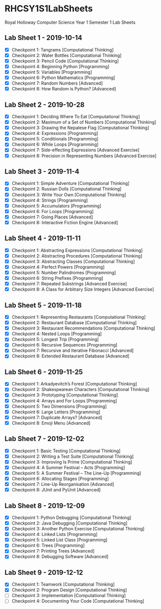 # RHCSY1S1LabSheets
Royal Holloway Computer Science Year 1 Semester 1 Lab Sheets

## Lab Sheet 1 - 2019-10-14

- [x] Checkpoint 1: Tangrams [Computational Thinking]
- [x] Checkpoint 2: Water Bottles [Computational Thinking]
- [x] Checkpoint 3: Pencil Code [Computational Thinking]
- [x] Checkpoint 4: Beginning Python [Programming]
- [x] Checkpoint 5: Variables [Programming]
- [x] Checkpoint 6: Python Mathematics [Programming]
- [x] Checkpoint 7: Random Numbers [Advanced]
- [x] Checkpoint 8: How Random is Python? [Advanced]

## Lab Sheet 2 - 2019-10-28
- [x] Checkpoint 1: Deciding Where To Eat [Computational Thinking]
- [x] Checkpoint 2: Maximum of a Set of Numbers [Computational Thinking]
- [x] Checkpoint 3: Drawing the Nepalese Flag [Computational Thinking]
- [x] Checkpoint 4: Expressions [Programming]
- [x] Checkpoint 5: Conditionals [Programming]
- [x] Checkpoint 6: While Loops [Programming]
- [x] Checkpoint 7: Side-effecting Expressions [Advanced Exercise]
- [x] Checkpoint 8: Precision in Representing Numbers [Advanced Exercise]

## Lab Sheet 3 - 2019-11-4
- [x] Checkpoint 1: Simple Adventure [Computational Thinking]
- [x] Checkpoint 2: Russian Dolls [Computational Thinking]
- [x] Checkpoint 3: Write Your Own [Computational Thinking]
- [x] Checkpoint 4: Strings [Programming]
- [x] Checkpoint 5: Accumulators [Programming]
- [x] Checkpoint 6: For Loops [Programming]
- [x] Checkpoint 7: Going Places [Advanced]
- [x] Checkpoint 8: Interactive Fiction Engine [Advanced]

## Lab Sheet 4 - 2019-11-11
- [x] Checkpoint 1: Abstracting Expressions [Computational Thinking]
- [x] Checkpoint 2: Abstracting Procedures [Computational Thinking]
- [x] Checkpoint 3: Abstracting Classes [Computational Thinking]
- [x] Checkpoint 4: Perfect Powers [Programming]
- [x] Checkpoint 5: Number Palindromes [Programming]
- [x] Checkpoint 6: String Prefixes [Programming]
- [x] Checkpoint 7: Repeated Substrings [Advanced Exercise]
- [x] Checkpoint 8: A Class for Arbitrary Size Integers [Advanced Exercise]

## Lab Sheet 5 - 2019-11-18
- [x] Checkpoint 1: Representing Restaurants [Computational Thinking]
- [x] Checkpoint 2: Restaurant Database [Computational Thinking]
- [x] Checkpoint 3: Restaurant Recommendations [Computational Thinking]
- [x] Checkpoint 4: Nested Loops [Programming]
- [x] Checkpoint 5: Longest Trip [Programming]
- [x] Checkpoint 6: Recursive Sequences [Programming]
- [x] Checkpoint 7: Recursive and Iterative Fibonacci [Advanced]
- [x] Checkpoint 8: Extended Restaurant Database [Advanced]

## Lab Sheet 6 - 2019-11-25
- [x] Checkpoint 1: Arkadyevitch’s Forest [Computational Thinking]
- [x] Checkpoint 2: Shakespearean Characters [Computational Thinking]
- [x] Checkpoint 3: Prototyping [Computational Thinking]
- [x] Checkpoint 4: Arrays and For Loops [Programming]
- [x] Checkpoint 5: Two Dimensions [Programming]
- [x] Checkpoint 6: Large Letters [Programming]
- [x] Checkpoint 7: Duplicate Arrays? [Advanced]
- [x] Checkpoint 8: Emoji Menu [Advanced]

## Lab Sheet 7 - 2019-12-02
- [x] Checkpoint 1: Basic Testing [Computational Thinking]
- [x] Checkpoint 2: Writing a Test Suite [Computational Thinking]
- [x] Checkpoint 3: Improving Is Prime [Computational Thinking]
- [x] Checkpoint 4: A Summer Festival – Acts [Programming]
- [x] Checkpoint 5: A Summer Festival – The Line-Up [Programming]
- [x] Checkpoint 6: Allocating Stages [Programming]
- [x] Checkpoint 7: Line-Up Reorganisation [Advanced]
- [x] Checkpoint 8: JUnit and PyUnit [Advanced]

## Lab Sheet 8 - 2019-12-09
- [x] Checkpoint 1: Python Debugging [Computational Thinking]
- [x] Checkpoint 2: Java Debugging [Computational Thinking]
- [x] Checkpoint 3: Another Python Exercise [Computational Thinking]
- [x] Checkpoint 4: Linked Lists [Programming]
- [x] Checkpoint 5: Linked List Class [Programming]
- [x] Checkpoint 6: Trees [Programming]
- [x] Checkpoint 7: Printing Trees [Advanced]
- [x] Checkpoint 8: Debugging Software [Advanced]

## Lab Sheet 9 - 2019-12-12
- [x] Checkpoint 1: Teamwork [Computational Thinking]
- [x] Checkpoint 2: Program Design [Computational Thinking]
- [ ] Checkpoint 3: Implementation [Computational Thinking]
- [ ] Checkpoint 4: Documenting Your Code [Computational Thinking]
